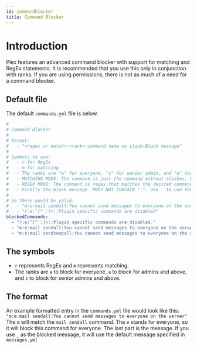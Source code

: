 ```yaml
---
id: commandblocker
title: Command Blocker
---
```


# Introduction
Plex features an advanced command blocker with support for matching and RegEx statements. It is recommended that you use this only in conjunction with ranks. If you are using permissions, there is not as much of a need for a command blocker.

## Default file
The default `commands.yml` file is below.

```yaml title=/plugins/Plex/commands.yml
#
# Command Blocker
#
# Format:
#   - "<regex or match>:<rank>:command name no slash:Block message"
#
# Symbols to use:
#   - r for RegEx
#   - m for matching
#   - The ranks are "e" for everyone, "s" for senior admin, and "a" for admin
#   - MATCHING MODE: The command is just the command without slashes. Optional arguments are specified as well. It also accepts full plugins via specifying the plugin name followed by a ":" (e.g. "viaversion:")
#   - REGEX MODE: The command is regex that matches the desired command. It matches case insensitively.
#   - Finally the block message. MUST NOT CONTAIN ":". Use _ to use the default command blocked message as specified in messages.yml, or you can optionally put your own in
#
# So these would be valid:
#   - "m:e:mail sendall:You cannot send messages to everyone on the server"
#   - "r:e:^[^ :]+::Plugin specific commands are disabled"
blockedCommands:
  - "r:e:^[^ :]+::Plugin specific commands are disabled."
  - "m:e:mail sendall:You cannot send messages to everyone on the server."
  - "m:e:mail sendtempall:You cannot send messages to everyone on the server."
```

## The symbols
- `r` represents RegEx and `m` represents matching.
- The ranks are `e` to block for everyone, `a` to block for admins and above, and `s` to block for senior admins and above.

## The format
An example formatted entry in the `commands.yml` file would look like this:
`"m:e:mail sendall:You cannot send messages to everyone on the server"`
The `m` will match the `mail sendall` command. The `e` stands for everyone, so it will block this command for everyone. The last part is the message. If you use `_` as the blocked message, it will use the default message specified in `messages.yml`

